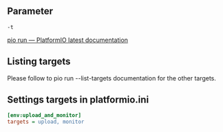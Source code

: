 

## Parameter

`-t`

[pio run &mdash; PlatformIO latest documentation](https://docs.platformio.org/en/latest/core/userguide/cmd_run.html#cmdoption-pio-run-t)


## Listing targets

Please follow to pio run --list-targets documentation for the other targets.

## Settings targets in platformio.ini

```ini
[env:upload_and_monitor]
targets = upload, monitor
```
